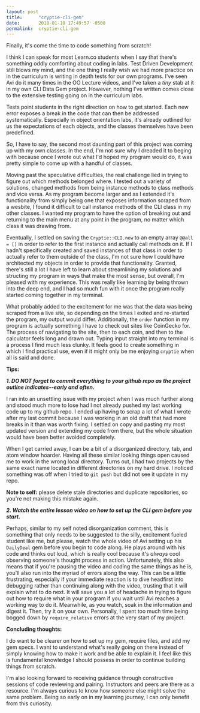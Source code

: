 ```yaml
---
layout: post
title:      "cryptie-cli-gem"
date:       2018-01-10 17:49:57 -0500
permalink:  cryptie-cli-gem
---
```



Finally, it's come the time to code something from scratch!

I think I can speak for most Learn.co students when I say that there's something oddly comforting about coding in labs. Test Driven Development still blows my mind, and the one thing I really wish we had more practice on in the curriculum is writing in depth tests for our own programs. I've seen Avi do it many times in the OO Lecture videos, and I've taken a *tiny* stab at it in my own CLI Data Gem project. However, nothing I've written comes close to the extensive testing going on in the curriculum labs.

Tests point students in the right direction on how to get started. Each new error exposes a break in the code that can then be addressed systematically. Especially in object orientation labs, it's already outlined for us the expectations of each objects, and the classes themselves have been predefined.

So, I have to say, the second most daunting part of this project was coming up with my own classes. In the end, I'm not sure why I dreaded it to beging with because once I wrote out what I'd hoped my program would do, it was pretty simple to come up with a handful of classes.

Moving past the speculative difficulties, the real challenge lied in trying to figure out which methods belonged where. I tested out a variety of solutions, changed methods from being instance methods to class methods and vice versa. As my program become larger and as I extended it's functionality from simply being one that exposes information scraped from a wesbite, I found it difficult to call instance methods of the CLI class in my other classes. I wanted my program to have the option of breaking out and returning to the main menu at any point in the program, no matter which class it was drawing from.

Eventually, I settled on saving the `Cryptie::CLI.new` to an empty array `@@all = []` in order to refer to the first instance and actually call methods on it. If I hadn't specifically created and saved instances of that class in order to actually refer to them outside of the class, I'm not sure how I could have architected my objects in order to provide that functionality. Granted, there's still a lot I have left to learn about streamlining my solutions and structing my program in ways that make the most sense, but overall, I'm pleased with my experience. This was really like learning by being thrown into the deep end, and I had so much fun with it once the program really started coming together in my terminal.

What probably added to the excitement for me was that the data was being scraped from a live site, so depending on the times I exited and re-started the program, my output would differ. Additionally, the `order` function in my program is actually something I have to check out sites like CoinGecko for. The process of navigating to the site, then to each coin, and then to the calculator feels long and drawn out. Typing input straight into my terminal is a process I find much less clunky. It feels good to create something in which I find practical use, even if it might only be me enjoying `cryptie` when all is said and done.

**Tips:**

***1. DO NOT forget to commit everything to your github repo as the project outline indicates--early and often.***

I ran into an unsettling issue with my project when I was much further along and stood much more to lose had I not already pushed my last working code up to my github repo. I ended up having to scrap a lot of what I wrote after my last commit because I was working in an old draft that had more breaks in it than was worth fixing. I settled on copy and pasting my most updated version and extending my code from there, but the whole situation would have been better avoided completely.

When I get carried away, I can be a bit of a disorganized directory, tab, and atom window hoarder. Having all these similar looking things open caused me to work in the wrong local directory. Turns out, I had two projects by the same exact name located in different directories on my hard drive. I noticed something was off when I tried to `git push` but did not see it update in my repo.

**Note to self:** please delete stale directories and duplicate repositories, so you're not making this mistake again.


***2. Watch the entire lesson video on how to set up the CLI gem before you start.***

Perhaps, similar to my self noted disorganization comment, this is something that only needs to be suggested to the silly, excitement fueled student like me, but please, watch the whole video of Avi setting up his `DailyDeal` gem before you begin to code along. He plays around with his code and thinks out loud, which is really cool because it's *always* cool observing someone's thought process in action. Unfortunately, this also means that if you're pausing the video and coding the same things as he is, you'll also run into the myriad of errors along the way.  This can be a little frustrating, especially if your immediate reaction is to dive headfirst into debugging rather than continuing along with the video, trusting that it will explain what to do next. It will save you a lot of headache in trying to figure out how to require what in your program if you wait until Avi reaches a working way to do it. Meanwhile, as you watch, soak in the information and digest it. Then, try it on your own. Personally, I spent too much time being bogged down by `require_relative` errors at the very start of my project.


**Concluding thoughts:**

I do want to be clearer on how to set up my gem, require files, and add my gem specs. I want to understand what's really going on there instead of simply knowing how to make it work and be able to explain it. I feel like this is fundamental knowledge I should possess in order to continue building things from scratch.

I'm also looking forward to receiving guidance through constructive sessions of code reviewing and pairing. Instructors and peers are there as a resource. I'm always curious to know how someone else might solve the same problem. Being so early on in my learning journey, I can only benefit from this curiosity.
